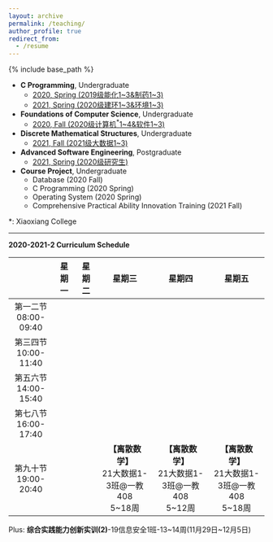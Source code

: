 ```yaml
---
layout: archive
permalink: /teaching/
author_profile: true
redirect_from:
  - /resume
---
```


{% include base_path %}

* **C Programming**, Undergraduate
  * [2020, Spring (2019级能化1~3&制药1~3)](http://guoshengkang.github.io/teaching/2020-spring-c-programming)
  * [2021, Spring (2020级建环1~3&环境1~3)](http://guoshengkang.github.io/teaching/2021-spring-c-programming)
* **Foundations of Computer Science**, Undergraduate
  * [2020, Fall (2020级计算机<sup>\*</sup>1~4&软件1~3)](http://guoshengkang.github.io/teaching/2020-fall-foundations-of-computer-science)
* **Discrete Mathematical Structures**, Undergraduate
  * [2021, Fall (2021级大数据1~3)](http://guoshengkang.github.io/teaching/2021-fall-discrete-mathematical-structures)
* **Advanced Software Engineering**, Postgraduate
  * [2021, Spring (2020级研究生)](http://guoshengkang.github.io/teaching/2021-spring-advanced-software-engineering)
* **Course Project**, Undergraduate
  * Database (2020 Fall)
  * C Programming (2020 Spring)
  * Operating System (2020 Spring)
  * Comprehensive Practical Ability Innovation Training (2021 Fall)

\*: Xiaoxiang College
- - -

**2020-2021-2 Curriculum Schedule**

|        |星期一|星期二|星期三|星期四|星期五|
| :----: | :----: | :----: | :----: | :----: | :----: |
|第一二节<br>08:00-09:40|	|	| |	 |	|
|第三四节<br>10:00-11:40|	|	| | | |
|第五六节<br>14:00-15:40| |	 |  |	 |	|
|第七八节<br>16:00-17:40|	|	 |  | 	|	|
|第九十节<br>19:00-20:40| |	|**【离散数学】**<br>21大数据1-3班@一教408<br>5~18周|**【离散数学】**<br>21大数据1-3班@一教408<br>5~12周|**【离散数学】**<br>21大数据1-3班@一教408<br>5~18周|

Plus: **综合实践能力创新实训(2)**-19信息安全1班-13~14周(11月29日~12月5日)
